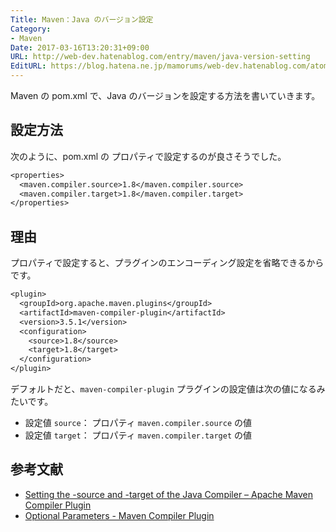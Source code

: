 ```yaml
---
Title: Maven：Java のバージョン設定
Category:
- Maven
Date: 2017-03-16T13:20:31+09:00
URL: http://web-dev.hatenablog.com/entry/maven/java-version-setting
EditURL: https://blog.hatena.ne.jp/mamorums/web-dev.hatenablog.com/atom/entry/10328749687227480771
---
```


Maven の pom.xml で、Java のバージョンを設定する方法を書いていきます。


## 設定方法
次のように、pom.xml の プロパティで設定するのが良さそうでした。

```txt
<properties>
  <maven.compiler.source>1.8</maven.compiler.source>
  <maven.compiler.target>1.8</maven.compiler.target>
</properties>
```

## 理由
プロパティで設定すると、プラグインのエンコーディング設定を省略できるからです。


```txt
<plugin>
  <groupId>org.apache.maven.plugins</groupId>
  <artifactId>maven-compiler-plugin</artifactId>
  <version>3.5.1</version>
  <configuration>
    <source>1.8</source>
    <target>1.8</target>
  </configuration>
</plugin>
```

デフォルトだと、`maven-compiler-plugin` プラグインの設定値は次の値になるみたいです。

- 設定値 `source`： プロパティ `maven.compiler.source` の値
- 設定値 `target`： プロパティ `maven.compiler.target` の値


## 参考文献
- [Setting the -source and -target of the Java Compiler – Apache Maven Compiler Plugin](https://maven.apache.org/plugins/maven-compiler-plugin/examples/set-compiler-source-and-target.html)
- [Optional Parameters - Maven Compiler Plugin](https://maven.apache.org/plugins/maven-compiler-plugin/compile-mojo.html)
